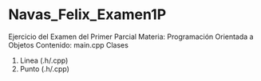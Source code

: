 # Navas_Felix_Examen1P
Ejercicio del Examen del Primer Parcial
Materia: Programación Orientada a Objetos
Contenido:
main.cpp
Clases
1. Linea (.h/.cpp)
2. Punto (.h/.cpp)
